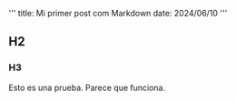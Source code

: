 '''
title: Mi primer post com Markdown
date: 2024/06/10
'''
## H2
### H3
Esto es una prueba. Parece que funciona.